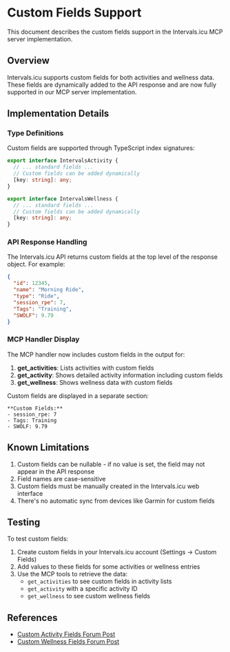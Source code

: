 # Custom Fields Support

This document describes the custom fields support in the Intervals.icu MCP server implementation.

## Overview

Intervals.icu supports custom fields for both activities and wellness data. These fields are dynamically added to the API response and are now fully supported in our MCP server implementation.

## Implementation Details

### Type Definitions

Custom fields are supported through TypeScript index signatures:

```typescript
export interface IntervalsActivity {
  // ... standard fields ...
  // Custom fields can be added dynamically
  [key: string]: any;
}

export interface IntervalsWellness {
  // ... standard fields ...
  // Custom fields can be added dynamically
  [key: string]: any;
}
```

### API Response Handling

The Intervals.icu API returns custom fields at the top level of the response object. For example:

```json
{
  "id": 12345,
  "name": "Morning Ride",
  "type": "Ride",
  "session_rpe": 7,
  "Tags": "Training",
  "SWOLF": 9.79
}
```

### MCP Handler Display

The MCP handler now includes custom fields in the output for:

1. **get_activities**: Lists activities with custom fields
2. **get_activity**: Shows detailed activity information including custom fields
3. **get_wellness**: Shows wellness data with custom fields

Custom fields are displayed in a separate section:

```
**Custom Fields:**
- session_rpe: 7
- Tags: Training
- SWOLF: 9.79
```

## Known Limitations

1. Custom fields can be nullable - if no value is set, the field may not appear in the API response
2. Field names are case-sensitive
3. Custom fields must be manually created in the Intervals.icu web interface
4. There's no automatic sync from devices like Garmin for custom fields

## Testing

To test custom fields:

1. Create custom fields in your Intervals.icu account (Settings → Custom Fields)
2. Add values to these fields for some activities or wellness entries
3. Use the MCP tools to retrieve the data:
   - `get_activities` to see custom fields in activity lists
   - `get_activity` with a specific activity ID
   - `get_wellness` to see custom wellness fields

## References

- [Custom Activity Fields Forum Post](https://forum.intervals.icu/t/custom-activity-fields/25515)
- [Custom Wellness Fields Forum Post](https://forum.intervals.icu/t/custom-wellness-fields/23188)